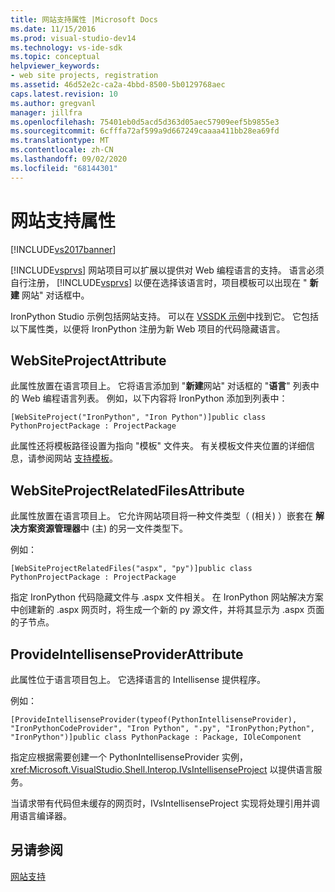 ```yaml
---
title: 网站支持属性 |Microsoft Docs
ms.date: 11/15/2016
ms.prod: visual-studio-dev14
ms.technology: vs-ide-sdk
ms.topic: conceptual
helpviewer_keywords:
- web site projects, registration
ms.assetid: 46d52e2c-ca2a-4bbd-8500-5b0129768aec
caps.latest.revision: 10
ms.author: gregvanl
manager: jillfra
ms.openlocfilehash: 75401eb0d5acd5d363d05aec57909eef5b9855e3
ms.sourcegitcommit: 6cfffa72af599a9d667249caaaa411bb28ea69fd
ms.translationtype: MT
ms.contentlocale: zh-CN
ms.lasthandoff: 09/02/2020
ms.locfileid: "68144301"
---
```

# <a name="web-site-support-attributes"></a>网站支持属性
[!INCLUDE[vs2017banner](../../includes/vs2017banner.md)]

[!INCLUDE[vsprvs](../../includes/vsprvs-md.md)] 网站项目可以扩展以提供对 Web 编程语言的支持。 语言必须自行注册， [!INCLUDE[vsprvs](../../includes/vsprvs-md.md)] 以便在选择该语言时，项目模板可以出现在 " **新建** 网站" 对话框中。  
  
 IronPython Studio 示例包括网站支持。 可以在 [VSSDK 示例](../../misc/vssdk-samples.md)中找到它。 它包括以下属性类，以便将 IronPython 注册为新 Web 项目的代码隐藏语言。  
  
## <a name="websiteprojectattribute"></a>WebSiteProjectAttribute  
 此属性放置在语言项目上。 它将语言添加到 "**新建**网站" 对话框的 "**语言**" 列表中的 Web 编程语言列表。 例如，以下内容将 IronPython 添加到列表中：  
  
```  
[WebSiteProject("IronPython", "Iron Python")]public class PythonProjectPackage : ProjectPackage  
```  
  
 此属性还将模板路径设置为指向 "模板" 文件夹。 有关模板文件夹位置的详细信息，请参阅网站 [支持模板](../../extensibility/internals/web-site-support-templates.md)。  
  
## <a name="websiteprojectrelatedfilesattribute"></a>WebSiteProjectRelatedFilesAttribute  
 此属性放置在语言项目上。 它允许网站项目将一种文件类型（ (相关) ）嵌套在 **解决方案资源管理器**中 (主) 的另一文件类型下。  
  
 例如：  
  
```  
[WebSiteProjectRelatedFiles("aspx", "py")]public class PythonProjectPackage : ProjectPackage  
```  
  
 指定 IronPython 代码隐藏文件与 .aspx 文件相关。 在 IronPython 网站解决方案中创建新的 .aspx 网页时，将生成一个新的 py 源文件，并将其显示为 .aspx 页面的子节点。  
  
## <a name="provideintellisenseproviderattribute"></a>ProvideIntellisenseProviderAttribute  
 此属性位于语言项目包上。 它选择语言的 Intellisense 提供程序。  
  
 例如：  
  
```  
[ProvideIntellisenseProvider(typeof(PythonIntellisenseProvider), "IronPythonCodeProvider", "Iron Python", ".py", "IronPython;Python", "IronPython")]public class PythonPackage : Package, IOleComponent  
```  
  
 指定应根据需要创建一个 PythonIntellisenseProvider 实例， <xref:Microsoft.VisualStudio.Shell.Interop.IVsIntellisenseProject> 以提供语言服务。  
  
 当请求带有代码但未缓存的网页时，IVsIntellisenseProject 实现将处理引用并调用语言编译器。  
  
## <a name="see-also"></a>另请参阅  
 [网站支持](../../extensibility/internals/web-site-support.md)
